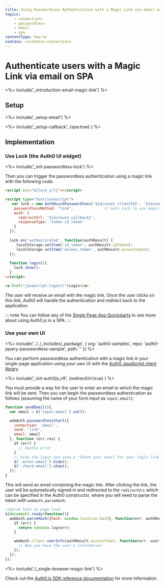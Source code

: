```yaml
---
title: Using Passwordless Authentication with a Magic Link via email on SPA
topics:
    - connections
    - passwordless
    - email
    - spa
contentType: how-to
useCase: customize-connections
---
```

# Authenticate users with a Magic Link via email on SPA

<%= include('_introduction-email-magic-link') %>

## Setup

<%= include('_setup-email') %>

<%= include('_setup-callback', {spa:true} ) %>

## Implementation

### Use Lock (the Auth0 UI widget)

<%= include('_init-passwordless-lock') %>

Then you can trigger the passwordless authentication using a magic link with the following code:

```html
<script src="${lock_url}"></script>

<script type="text/javascript">
   var lock = new Auth0LockPasswordless('${account.clientId}', '${account.namespace}', {
    passwordlessMethod: "link",              // Sets Lock to use magic link
    auth: {
      redirectUrl: '${account.callback}',
      responseType: 'token id_token'
    }
  });
  
  lock.on('authenticated', function(authResult) {
     localStorage.setItem('id_token', authResult.idToken);
     localStorage.setItem('access_token', authResult.accessToken);
  });
  
  function login(){
    lock.show();
  }
</script>

<a href="javascript:login()">Login</a>
```

The user will receive an email with the magic link. Once the user clicks on this link, Auth0 will handle the authentication and redirect back to the application.

::: note
You can follow any of the [Single Page App Quickstarts](/quickstart/spa) to see more about using Auth0.js in a SPA.
:::

### Use your own UI

<%= include('../../_includes/_package', {
  org: 'auth0-samples',
  repo: 'auth0-jquery-passwordless-sample',
  path: ''
}) %>

You can perform passwordless authentication with a magic link in your single-page application using your own UI with the [Auth0 JavaScript client library](/libraries/auth0js).

<%= include('_init-auth0js_v9', {redirectUri:true} ) %>

You must provide a way for the user to enter an email to which the magic link will be sent. Then you can begin the passwordless authentication as follows (assuming the name of your form input as `input.email`):

```js
function sendEmail(){
  var email = $('input.email').val();

  webAuth.passwordlessStart({
    connection: 'email',
    send: 'link',
    email: email
  }, function (err,res) {
    if (err) {
      // Handle error
    }
    // Hide the input and show a "Check your email for your login link!" screen
    $('.enter-email').hide();
    $('.check-email').show();
  });
}
```

This will send an email containing the magic link. After clicking the link, the user will be automatically signed in and redirected to the `redirectUri` which can be specified in the Auth0 constructor, where you will need to parse the token with `webAuth.parseHash`:

```js
//parse hash on page load
$(document).ready(function(){
  webAuth.parseHash({hash: window.location.hash}, function(err, authResult) {
    if (err) {
      return console.log(err);
    }

    webAuth.client.userInfo(authResult.accessToken, function(err, user) {
      // Now you have the user's information
    });
  });
});
```

<%= include('./_single-browser-magic-link') %>


Check out the [Auth0.js SDK reference documentation](/libraries/auth0js) for more information.
